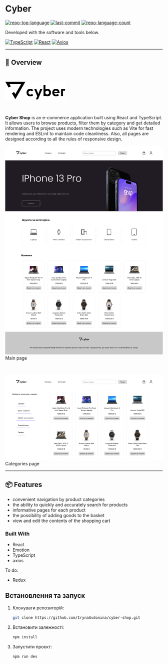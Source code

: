 # Cyber

[![repo-top-language](https://img.shields.io/github/languages/top/IrynaAvdonina/cyber-shop?style=flat&color=0080ff)]()
[![last-commit](https://img.shields.io/github/last-commit/IrynaAvdonina/cyber-shop?style=flat&logo=git&logoColor=white&color=0080ff)]()
[![repo-language-count](https://img.shields.io/github/languages/count/IrynaAvdonina/cyber-shop?style=flat&color=0080ff)]()

Developed with the software and tools below.

[![TypeScript](https://img.shields.io/badge/TypeScript-007ACC?style=for-the-badge&logo=typescript&logoColor=white)]() [![React](https://img.shields.io/badge/React-20232A?style=for-the-badge&logo=react&logoColor=61DAFB)]() [![Axios](https://img.shields.io/badge/axios-671ddf?&style=for-the-badge&logo=axios&logoColor=white)]()


---

## 📍 Overview

&nbsp;

![Logo](https://raw.githubusercontent.com/IrynaAvdonina/cyber-shop/main/public/logo.svg)

&nbsp;


**Cyber ​​Shop** is an e-commerce application built using React and TypeScript. It allows users to browse products, filter them by category and get detailed information. The project uses modern technologies such as Vite for fast rendering and ESLint to maintain code cleanliness. Also, all pages are designed according to all the rules of responsive design.

![App Screenshot](https://raw.githubusercontent.com/IrynaAvdonina/cyber-shop/main/public/img/main_page.png)
Main page

&nbsp;

![App Screenshot](https://raw.githubusercontent.com/IrynaAvdonina/cyber-shop/main/public/img/page_categories.png)
Categories page


---

## 📦 Features

- convenient navigation by product categories
- the ability to quickly and accurately search for products
- informative pages for each product
- the possibility of adding goods to the basket
- view and edit the contents of the shopping cart



### Built With

* React
* Emotion 
* TypeScript
* axios

To do:
 * Redux


## Встановлення та запуск

1. Клонувати репозиторій:
   ```bash
   git clone https://github.com/IrynaAvdonina/cyber-shop.git
2. Встановити залежності:
   ```bash
   npm install
3. Запустити проєкт:
   ```bash
   npm run dev
